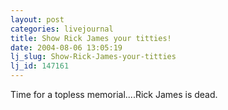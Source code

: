 ```yaml
---
layout: post
categories: livejournal
title: Show Rick James your titties!
date: 2004-08-06 13:05:19
lj_slug: Show-Rick-James-your-titties
lj_id: 147161
---
```

Time for a topless memorial....Rick James is dead.
